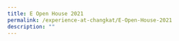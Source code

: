 ```yaml
---
title: E Open House 2021
permalink: /experience-at-changkat/E-Open-House-2021
description: ""
---
```

